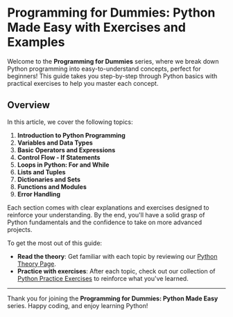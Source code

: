 # Programming for Dummies: Python Made Easy with Exercises and Examples

Welcome to the **Programming for Dummies** series, where we break down Python programming into easy-to-understand concepts, perfect for beginners! This guide takes you step-by-step through Python basics with practical exercises to help you master each concept.

## Overview
In this article, we cover the following topics:

1. **Introduction to Python Programming**
2. **Variables and Data Types**
3. **Basic Operators and Expressions**
4. **Control Flow - If Statements**
5. **Loops in Python: For and While**
6. **Lists and Tuples**
7. **Dictionaries and Sets**
8. **Functions and Modules**
9. **Error Handling**

Each section comes with clear explanations and exercises designed to reinforce your understanding. By the end, you'll have a solid grasp of Python fundamentals and the confidence to take on more advanced projects.

To get the most out of this guide:
- **Read the theory**: Get familiar with each topic by reviewing our [Python Theory Page](https://pythonid.com/tutorials/python-intro).
- **Practice with exercises**: After each topic, check out our collection of [Python Practice Exercises](https://pythonid.com/) to reinforce what you've learned.

---

Thank you for joining the **Programming for Dummies: Python Made Easy** series. Happy coding, and enjoy learning Python!
